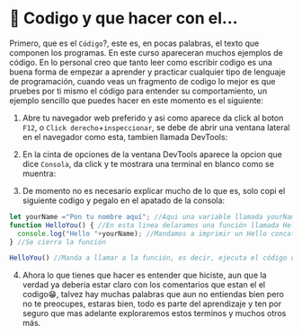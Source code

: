 # 🤔 Codigo y que hacer con el...
Primero, que es el `Código`?, este es, en pocas palabras, el texto que componen los programas. En este curso apareceran muchos ejemplos de código. En lo personal creo que tanto leer como escribir codigo es una buena forma de empezar a aprender y practicar cualquier tipo de lenguaje de programación, cuando veas un fragmento de codigo lo mejor es que pruebes por ti mismo el código para entender su comportamiento, un ejemplo sencillo que puedes hacer en este momento es el siguiente:

1. Abre tu navegador web preferido y asi como aparece da click al boton `F12`, o `Click derecho`+`inspeccionar`, se debe de abrir una ventana lateral en el navegador como esta, tambien llamada DevTools:

2. En la cinta de opciones de la ventana DevTools aparece la opcion que dice `Consola`, da click y te mostrara una terminal en blanco como se muentra:

3. De momento no es necesario explicar mucho de lo que es, solo copi el siguiente codigo y pegalo en el apatado de la consola:
```Javascript
let yourName ="Pon tu nombre aquí"; //Aqui una variable llamada yourName guarda el valor que le des
function HelloYou() { //En esta linea delaramos una función llamada HelloYou que toma como argumento el valor que tenga la variable yourName
  console.log("Hello "+yourName); //Mandamos a imprimir un Hello concatenando la variable que pasamos como argumento de la función
} //Se cierra la función

HelloYou() //Manda a llamar a la función, es decir, ejecuta el código de la función
```
4. Ahora lo que tienes que hacer es entender que hiciste, aun que la verdad ya deberia estar claro con los comentarios que estan el el codigo😁, talvez hay muchas palabras que aun no entiendas bien pero no te preocupes, estaras bien, todo es parte del aprendizaje y ten por seguro que mas adelante exploraremos estos terminos y muchos otros más.
